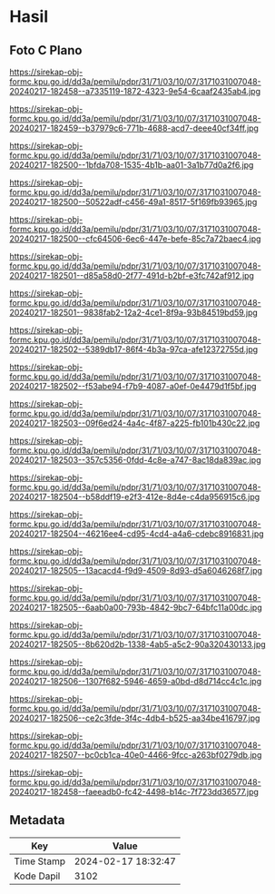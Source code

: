 # Hasil

## Foto C Plano

https://sirekap-obj-formc.kpu.go.id/dd3a/pemilu/pdpr/31/71/03/10/07/3171031007048-20240217-182458--a7335119-1872-4323-9e54-6caaf2435ab4.jpg

https://sirekap-obj-formc.kpu.go.id/dd3a/pemilu/pdpr/31/71/03/10/07/3171031007048-20240217-182459--b37979c6-771b-4688-acd7-deee40cf34ff.jpg

https://sirekap-obj-formc.kpu.go.id/dd3a/pemilu/pdpr/31/71/03/10/07/3171031007048-20240217-182500--1bfda708-1535-4b1b-aa01-3a1b77d0a2f6.jpg

https://sirekap-obj-formc.kpu.go.id/dd3a/pemilu/pdpr/31/71/03/10/07/3171031007048-20240217-182500--50522adf-c456-49a1-8517-5f169fb93965.jpg

https://sirekap-obj-formc.kpu.go.id/dd3a/pemilu/pdpr/31/71/03/10/07/3171031007048-20240217-182500--cfc64506-6ec6-447e-befe-85c7a72baec4.jpg

https://sirekap-obj-formc.kpu.go.id/dd3a/pemilu/pdpr/31/71/03/10/07/3171031007048-20240217-182501--d85a58d0-2f77-491d-b2bf-e3fc742af912.jpg

https://sirekap-obj-formc.kpu.go.id/dd3a/pemilu/pdpr/31/71/03/10/07/3171031007048-20240217-182501--9838fab2-12a2-4ce1-8f9a-93b84519bd59.jpg

https://sirekap-obj-formc.kpu.go.id/dd3a/pemilu/pdpr/31/71/03/10/07/3171031007048-20240217-182502--5389db17-86f4-4b3a-97ca-afe12372755d.jpg

https://sirekap-obj-formc.kpu.go.id/dd3a/pemilu/pdpr/31/71/03/10/07/3171031007048-20240217-182502--f53abe94-f7b9-4087-a0ef-0e4479d1f5bf.jpg

https://sirekap-obj-formc.kpu.go.id/dd3a/pemilu/pdpr/31/71/03/10/07/3171031007048-20240217-182503--09f6ed24-4a4c-4f87-a225-fb101b430c22.jpg

https://sirekap-obj-formc.kpu.go.id/dd3a/pemilu/pdpr/31/71/03/10/07/3171031007048-20240217-182503--357c5356-0fdd-4c8e-a747-8ac18da839ac.jpg

https://sirekap-obj-formc.kpu.go.id/dd3a/pemilu/pdpr/31/71/03/10/07/3171031007048-20240217-182504--b58ddf19-e2f3-412e-8d4e-c4da956915c6.jpg

https://sirekap-obj-formc.kpu.go.id/dd3a/pemilu/pdpr/31/71/03/10/07/3171031007048-20240217-182504--46216ee4-cd95-4cd4-a4a6-cdebc8916831.jpg

https://sirekap-obj-formc.kpu.go.id/dd3a/pemilu/pdpr/31/71/03/10/07/3171031007048-20240217-182505--13acacd4-f9d9-4509-8d93-d5a6046268f7.jpg

https://sirekap-obj-formc.kpu.go.id/dd3a/pemilu/pdpr/31/71/03/10/07/3171031007048-20240217-182505--6aab0a00-793b-4842-9bc7-64bfc11a00dc.jpg

https://sirekap-obj-formc.kpu.go.id/dd3a/pemilu/pdpr/31/71/03/10/07/3171031007048-20240217-182505--8b620d2b-1338-4ab5-a5c2-90a320430133.jpg

https://sirekap-obj-formc.kpu.go.id/dd3a/pemilu/pdpr/31/71/03/10/07/3171031007048-20240217-182506--1307f682-5946-4659-a0bd-d8d714cc4c1c.jpg

https://sirekap-obj-formc.kpu.go.id/dd3a/pemilu/pdpr/31/71/03/10/07/3171031007048-20240217-182506--ce2c3fde-3f4c-4db4-b525-aa34be416797.jpg

https://sirekap-obj-formc.kpu.go.id/dd3a/pemilu/pdpr/31/71/03/10/07/3171031007048-20240217-182507--bc0cb1ca-40e0-4466-9fcc-a263bf0279db.jpg

https://sirekap-obj-formc.kpu.go.id/dd3a/pemilu/pdpr/31/71/03/10/07/3171031007048-20240217-182458--faeeadb0-fc42-4498-b14c-7f723dd36577.jpg


## Metadata

| Key        | Value               |
| ---------- | ------------------- |
| Time Stamp | 2024-02-17 18:32:47 |
| Kode Dapil | 3102                |



